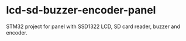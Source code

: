 # lcd-sd-buzzer-encoder-panel
STM32 project for panel with SSD1322 LCD, SD card reader, buzzer and encoder.
